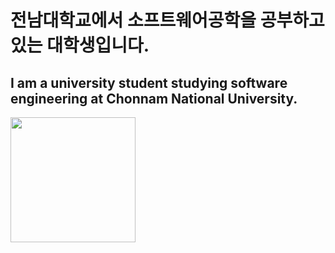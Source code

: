 <html>
   <head>
   </head>
   <body>
      <h1>전남대학교에서 소프트웨어공학을 공부하고 있는 대학생입니다.</h1>
      <h2>I am a university student studying software engineering at Chonnam National University.</h2>
      <img height="200px" src="https://blog.kakaocdn.net/dn/N2tm8/btqyJ8xqWnV/lBaeSASeXmlQk9qyB2FuV0/img.jpg">
   </body>
</html>

<!--
**KwanjoonPark/KwanjoonPark** is a ✨ _special_ ✨ repository because its `README.md` (this file) appears on your GitHub profile.

Here are some ideas to get you started:

- 🔭 I’m currently working on ...
- 🌱 I’m currently learning ...
- 👯 I’m looking to collaborate on ...
- 🤔 I’m looking for help with ...
- 💬 Ask me about ...
- 📫 How to reach me: ...
- 😄 Pronouns: ...
- ⚡ Fun fact: ...
-->
